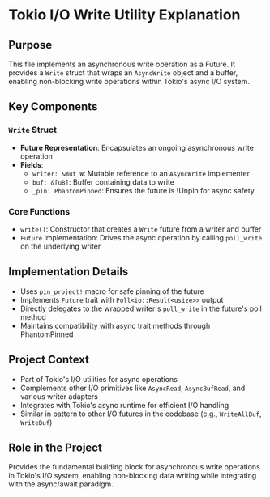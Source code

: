 # Tokio I/O Write Utility Explanation

## Purpose
This file implements an asynchronous write operation as a Future. It provides a `Write` struct that wraps an `AsyncWrite` object and a buffer, enabling non-blocking write operations within Tokio's async I/O system.

## Key Components

### `Write` Struct
- **Future Representation**: Encapsulates an ongoing asynchronous write operation
- **Fields**:
  - `writer: &mut W`: Mutable reference to an `AsyncWrite` implementer
  - `buf: &[u8]`: Buffer containing data to write
  - `_pin: PhantomPinned`: Ensures the future is !Unpin for async safety

### Core Functions
- `write()`: Constructor that creates a `Write` future from a writer and buffer
- `Future` implementation: Drives the async operation by calling `poll_write` on the underlying writer

## Implementation Details
- Uses `pin_project!` macro for safe pinning of the future
- Implements `Future` trait with `Poll<io::Result<usize>>` output
- Directly delegates to the wrapped writer's `poll_write` in the future's poll method
- Maintains compatibility with async trait methods through PhantomPinned

## Project Context
- Part of Tokio's I/O utilities for async operations
- Complements other I/O primitives like `AsyncRead`, `AsyncBufRead`, and various writer adapters
- Integrates with Tokio's async runtime for efficient I/O handling
- Similar in pattern to other I/O futures in the codebase (e.g., `WriteAllBuf`, `WriteBuf`)

## Role in the Project
Provides the fundamental building block for asynchronous write operations in Tokio's I/O system, enabling non-blocking data writing while integrating with the async/await paradigm.

